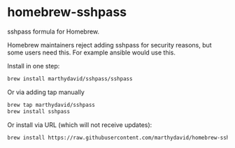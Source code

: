 # homebrew-sshpass

sshpass formula for Homebrew.

Homebrew maintainers reject adding sshpass for security reasons, but some users need this. For example ansible would use this.

Install in one step:
```bash
brew install marthydavid/sshpass/sshpass 
```
Or via adding tap manually
```bash
brew tap marthydavid/sshpass
brew install sshpass
```

Or install via URL (which will not receive updates):

```bash
brew install https://raw.githubusercontent.com/marthydavid/homebrew-sshpass/main/sshpass.rb
```
